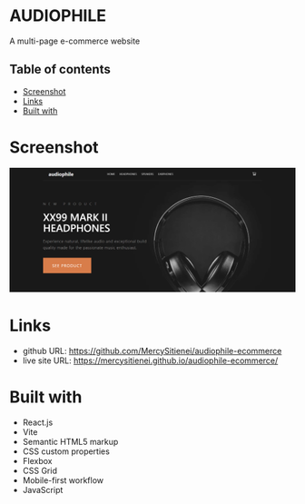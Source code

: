 # AUDIOPHILE

A multi-page e-commerce website

## Table of contents

- [Screenshot](#screenshot)
- [Links](#links)
- [Built with](#built-with)

# Screenshot

![](public/assets/Screenshot.png)

# Links

- github URL: https://github.com/MercySitienei/audiophile-ecommerce
- live site URL: https://mercysitienei.github.io/audiophile-ecommerce/

# Built with

- React.js
- Vite
- Semantic HTML5 markup
- CSS custom properties
- Flexbox
- CSS Grid
- Mobile-first workflow
- JavaScript
